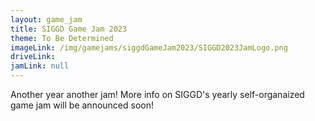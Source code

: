 ```yaml
---
layout: game_jam
title: SIGGD Game Jam 2023
theme: To Be Determined
imageLink: /img/gamejams/siggdGameJam2023/SIGGD2023JamLogo.png
driveLink: 
jamLink: null
---
```

<!--Put description here:-->
Another year another jam! More info on SIGGD's yearly self-organaized game jam will be announced soon!
